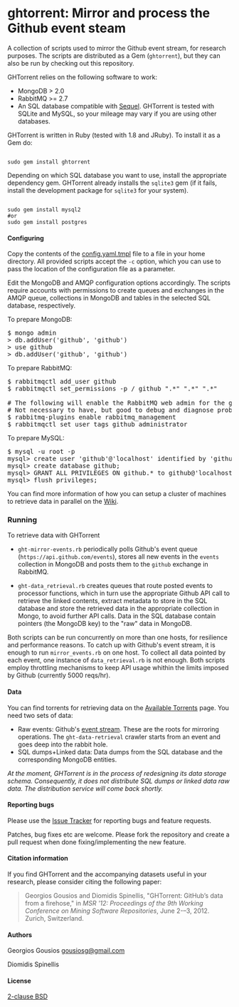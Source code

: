 ghtorrent: Mirror and process the Github event steam
=========================================================

A collection of scripts used to mirror the Github event stream, for 
research purposes. The scripts are distributed as a Gem (`ghtorrent`),
but they can also be run by checking out this repository.

GHTorrent relies on the following software to work:

* MongoDB > 2.0
* RabbitMQ >= 2.7
* An SQL database compatible with [Sequel](http://sequel.rubyforge.org/rdoc/files/doc/opening_databases_rdoc.html). 
GHTorrent is tested with SQLite and MySQL, so your mileage may vary if you are using other databases.

GHTorrent is written in Ruby (tested with 1.8 and JRuby). To install 
it as a Gem do:

<code>
sudo gem install ghtorrent 
</code>

Depending on which SQL database you want to use, install the appropriate dependency gem.
GHTorrent already installs the `sqlite3` gem (if it fails, install the development
package for `sqlite3` for your system).

<code>
sudo gem install mysql2
#or
sudo gem install postgres
</code>

#### Configuring

Copy the contents of the 
[config.yaml.tmpl](https://github.com/gousiosg/github-mirror/blob/master/config.yaml.tmpl)
file to a file in your home directory. All provided scripts accept the `-c`
option, which you can use to pass the location of the configuration file as
a parameter.

Edit the MongoDB and AMQP 
configuration options accordingly. The scripts require accounts with permissions
to create queues and exchanges in the AMQP queue, collections
in MongoDB and tables in the selected SQL database, respectively.

To prepare MongoDB:

<pre>
$ mongo admin
> db.addUser('github', 'github')
> use github
> db.addUser('github', 'github')
</pre>

To prepare RabbitMQ:

<pre>
$ rabbitmqctl add_user github
$ rabbitmqctl set_permissions -p / github ".*" ".*" ".*"

# The following will enable the RabbitMQ web admin for the github user
# Not necessary to have, but good to debug and diagnose problems
$ rabbitmq-plugins enable rabbitmq_management
$ rabbitmqctl set_user_tags github administrator
</pre>

To prepare MySQL:

<pre>
$ mysql -u root -p
mysql> create user 'github'@'localhost' identified by 'github';
mysql> create database github;
mysql> GRANT ALL PRIVILEGES ON github.* to github@'localhost';
mysql> flush privileges;
</pre>

You can find more information of how you can setup a cluster of machines
to retrieve data in parallel on the [Wiki](https://github.com/gousiosg/github-mirror/wiki/Setting-up-a-mirroring-cluster).

### Running

To retrieve data with GHTorrent 

* `ght-mirror-events.rb` periodically polls Github's event
queue (`https://api.github.com/events`), stores all new events in the `events`
collection in MongoDB and posts them to the `github` exchange in RabbitMQ.

* `ght-data_retrieval.rb` creates queues that route posted events to processor
functions, which in turn use the appropriate Github API call to retrieve the
linked contents, extract metadata to store in the SQL database and store the
retrieved data in the appropriate collection in Mongo, to avoid further
API calls. Data in the SQL database contain pointers (the MongoDB key) 
to the "raw" data in MongoDB.

Both scripts can be run concurrently on more than one hosts, for resilience and
performance reasons. To catch up with Github's event stream, it is enough to
run `mirror_events.rb` on one host. To collect all data pointed by each event,
one instance of `data_retrieval.rb` is not enough. Both scripts employ
throttling mechanisms to keep API usage whithin the limits imposed by Github
(currently 5000 reqs/hr).

#### Data

You can find torrents for retrieving data on the 
[Available Torrents](https://github.com/gousiosg/github-mirror/wiki/Available-Torrents) page. You need two sets of data:

* Raw events: Github's [event stream](https://api.github.com/events). These
are the roots for mirroring operations. The `ght-data-retrieval` crawler starts
from an event and goes deep into the rabbit hole.
* SQL dumps+Linked data: Data dumps from the SQL database and the corresponding
MongoDB entities.


*At the moment, GHTorrent is in the process of redesigning its data storage
schema. Consequently, it does not distribute SQL dumps or linked data raw data.
The distribution service will come back shortly.*

#### Reporting bugs

Please use the [Issue
Tracker](https://github.com/gousiosg/github-mirror/issues) for reporting bugs
and feature requests.

Patches, bug fixes etc are welcome. Please fork the repository and create
a pull request when done fixing/implementing the new feature.

#### Citation information

If you find GHTorrent and the accompanying datasets useful in your research,
please consider citing the following paper:

> Georgios Gousios and Diomidis Spinellis, "GHTorrent: GitHub’s data from a firehose," in _MSR '12: Proceedings of the 9th Working Conference on Mining Software Repositories_, June 2-–3, 2012. Zurich, Switzerland.

#### Authors

Georgios Gousios <gousiosg@gmail.com>

Diomidis Spinellis

#### License

[2-clause BSD](http://www.opensource.org/licenses/bsd-license.php)

